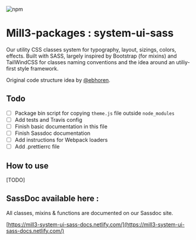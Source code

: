 ![npm](https://img.shields.io/npm/v/@mill3-packages/system-ui-sass?style=for-the-badge)


# Mill3-packages : system-ui-sass

Our utility CSS classes system for typography, layout, sizings, colors, effects. Built with SASS, largely inspired by Bootstrap (for mixins) and TailWindCSS for classes naming conventions and the idea around an utiliy-first style framework.

Original code structure idea by [@ebhoren](https://github.com/ebhoren).

## Todo

- [ ] Package bin script for copying `theme.js` file outside `node_modules`
- [ ] Add tests and Travis config
- [ ] Finish basic documentation in this file
- [ ] Finish Sassdoc documentation
- [ ] Add instructions for Webpack loaders
- [ ] Add .prettierrc file

## How to use

[TODO]

## SassDoc available here :

All classes, mixins & functions are documented on our Sassdoc site.

[https://mill3-system-ui-sass-docs.netlify.com/](https://mill3-system-ui-sass-docs.netlify.com/)

